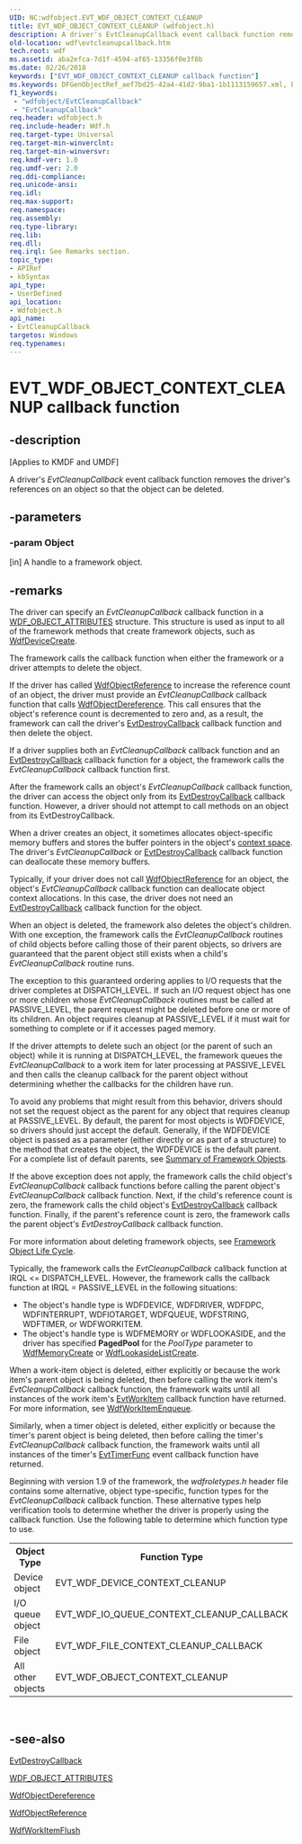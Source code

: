 ```yaml
---
UID: NC:wdfobject.EVT_WDF_OBJECT_CONTEXT_CLEANUP
title: EVT_WDF_OBJECT_CONTEXT_CLEANUP (wdfobject.h)
description: A driver's EvtCleanupCallback event callback function removes the driver's references on an object so that the object can be deleted.
old-location: wdf\evtcleanupcallback.htm
tech.root: wdf
ms.assetid: aba2efca-7d1f-4594-af65-13356f0e3f8b
ms.date: 02/26/2018
keywords: ["EVT_WDF_OBJECT_CONTEXT_CLEANUP callback function"]
ms.keywords: DFGenObjectRef_aef7bd25-42a4-41d2-9ba1-1b1113159657.xml, EVT_WDF_OBJECT_CONTEXT_CLEANUP, EVT_WDF_OBJECT_CONTEXT_CLEANUP callback, EvtCleanupCallback, EvtCleanupCallback callback function, kmdf.evtcleanupcallback, wdf.evtcleanupcallback, wdfobject/EvtCleanupCallback
f1_keywords:
 - "wdfobject/EvtCleanupCallback"
 - "EvtCleanupCallback"
req.header: wdfobject.h
req.include-header: Wdf.h
req.target-type: Universal
req.target-min-winverclnt: 
req.target-min-winversvr: 
req.kmdf-ver: 1.0
req.umdf-ver: 2.0
req.ddi-compliance: 
req.unicode-ansi: 
req.idl: 
req.max-support: 
req.namespace: 
req.assembly: 
req.type-library: 
req.lib: 
req.dll: 
req.irql: See Remarks section.
topic_type:
- APIRef
- kbSyntax
api_type:
- UserDefined
api_location:
- Wdfobject.h
api_name:
- EvtCleanupCallback
targetos: Windows
req.typenames: 
---
```


# EVT_WDF_OBJECT_CONTEXT_CLEANUP callback function


## -description


<p class="CCE_Message">[Applies to KMDF and UMDF]</p>

A driver's <i>EvtCleanupCallback</i> event callback function removes the driver's references on an object so that the object can be deleted.


## -parameters




### -param Object 
[in]
A handle to a framework object.


## -remarks



The driver can specify an <i>EvtCleanupCallback</i> callback function in a <a href="https://docs.microsoft.com/windows-hardware/drivers/ddi/wdfobject/ns-wdfobject-_wdf_object_attributes">WDF_OBJECT_ATTRIBUTES</a> structure. This structure is used as input to all of the framework methods that create framework objects, such as <a href="https://docs.microsoft.com/windows-hardware/drivers/ddi/wdfdevice/nf-wdfdevice-wdfdevicecreate">WdfDeviceCreate</a>. 

The framework calls the callback function when either the framework or a driver attempts to delete the object. 

If the driver has called <a href="https://docs.microsoft.com/windows-hardware/drivers/wdf/wdfobjectreference">WdfObjectReference</a> to increase the reference count of an object, the driver must provide an <i>EvtCleanupCallback</i> callback function that calls <a href="https://docs.microsoft.com/windows-hardware/drivers/wdf/wdfobjectdereference">WdfObjectDereference</a>. This call ensures that the object's reference count is decremented to zero and, as a result, the framework can call the driver's <a href="https://docs.microsoft.com/windows-hardware/drivers/ddi/wdfobject/nc-wdfobject-evt_wdf_object_context_destroy">EvtDestroyCallback</a> callback function and then delete the object.

If a driver supplies both an <i>EvtCleanupCallback</i> callback function and an <a href="https://docs.microsoft.com/windows-hardware/drivers/ddi/wdfobject/nc-wdfobject-evt_wdf_object_context_destroy">EvtDestroyCallback</a> callback function for a object, the framework calls the <i>EvtCleanupCallback</i> callback function first.

After the framework calls an object's <i>EvtCleanupCallback</i> callback function, the driver can access the object only from its <a href="https://docs.microsoft.com/windows-hardware/drivers/ddi/wdfobject/nc-wdfobject-evt_wdf_object_context_destroy">EvtDestroyCallback</a> callback function. However, a driver should not  attempt to call methods on an object from its EvtDestroyCallback.

When a driver creates an object, it sometimes allocates object-specific memory buffers and stores the buffer pointers in the object's <a href="https://docs.microsoft.com/windows-hardware/drivers/wdf/framework-object-context-space">context space</a>. The driver's <i>EvtCleanupCallback</i> or <a href="https://docs.microsoft.com/windows-hardware/drivers/ddi/wdfobject/nc-wdfobject-evt_wdf_object_context_destroy">EvtDestroyCallback</a> callback function can deallocate these memory buffers. 

Typically, if your driver does not call <a href="https://docs.microsoft.com/windows-hardware/drivers/wdf/wdfobjectreference">WdfObjectReference</a> for an object, the object's <i>EvtCleanupCallback</i> callback function can deallocate object context allocations. In this case, the driver does not need an <a href="https://docs.microsoft.com/windows-hardware/drivers/ddi/wdfobject/nc-wdfobject-evt_wdf_object_context_destroy">EvtDestroyCallback</a> callback function for the object.

When an object is deleted, the framework also deletes the object's children. With one exception, the framework calls the <i>EvtCleanupCallback</i> routines of child objects before calling those of their parent objects, so drivers are guaranteed that the parent object still exists when a child's <i>EvtCleanupCallback</i> routine runs.

The exception to this guaranteed ordering applies to I/O requests that the driver completes at DISPATCH_LEVEL. If such an I/O request object has one or more children whose <i>EvtCleanupCallback</i> routines must be called at PASSIVE_LEVEL, the parent request might be deleted before one or more of its children. An object requires cleanup at PASSIVE_LEVEL if it must wait for something to complete or if it accesses paged memory.

If the driver attempts to delete such an object (or the parent of such an object) while it is running at DISPATCH_LEVEL, the framework queues the <i>EvtCleanupCallback</i> to a work item for later processing at PASSIVE_LEVEL and then calls the cleanup callback for the parent object without determining whether the callbacks for the children have run.

To avoid any problems that might result from this behavior, drivers should not set the request object as the parent for any object that requires cleanup at PASSIVE_LEVEL. By default, the parent for most objects is WDFDEVICE, so drivers should just accept the default. Generally, if the WDFDEVICE object is passed as a parameter (either directly or as part of a structure) to the method that creates the object, the WDFDEVICE is the default parent. For a complete list of default parents, see <a href="https://docs.microsoft.com/windows-hardware/drivers/wdf/summary-of-framework-objects">Summary of Framework Objects</a>.



 If the above exception does not apply, the framework calls the child object's <i>EvtCleanupCallback</i> callback functions before calling the parent object's <i>EvtCleanupCallback</i> callback function. Next, if the child's reference count is zero, the framework calls the child object's <a href="https://docs.microsoft.com/windows-hardware/drivers/ddi/wdfobject/nc-wdfobject-evt_wdf_object_context_destroy">EvtDestroyCallback</a> callback function. Finally, if the parent's reference count is zero, the framework calls the parent object's <i>EvtDestroyCallback</i> callback function.

For more information about deleting framework objects, see <a href="https://docs.microsoft.com/windows-hardware/drivers/wdf/framework-object-life-cycle">Framework Object Life Cycle</a>.

Typically, the framework calls the <i>EvtCleanupCallback</i> callback function at IRQL <= DISPATCH_LEVEL. However, the framework calls the callback function at IRQL = PASSIVE_LEVEL in the following situations:

<ul>
<li>
The object's handle type is WDFDEVICE, WDFDRIVER, WDFDPC, WDFINTERRUPT, WDFIOTARGET, WDFQUEUE, WDFSTRING, WDFTIMER, or WDFWORKITEM.

</li>
<li>
The object's handle type is WDFMEMORY or WDFLOOKASIDE, and the driver has specified <b>PagedPool</b> for the <i>PoolType</i> parameter to <a href="https://docs.microsoft.com/windows-hardware/drivers/ddi/wdfmemory/nf-wdfmemory-wdfmemorycreate">WdfMemoryCreate</a> or <a href="https://docs.microsoft.com/windows-hardware/drivers/ddi/wdfmemory/nf-wdfmemory-wdflookasidelistcreate">WdfLookasideListCreate</a>.

</li>
</ul>
When a work-item object is deleted, either explicitly or because the work item's parent object is being deleted, then before calling the work item's <i>EvtCleanupCallback</i> callback function, the framework waits until all instances of the work item's <a href="https://docs.microsoft.com/windows-hardware/drivers/ddi/wdfworkitem/nc-wdfworkitem-evt_wdf_workitem">EvtWorkItem</a> callback function have returned. For more information, see <a href="https://docs.microsoft.com/windows-hardware/drivers/ddi/wdfworkitem/nf-wdfworkitem-wdfworkitemenqueue">WdfWorkItemEnqueue</a>.

Similarly, when a timer object is deleted, either explicitly or because the timer's parent object is being deleted, then before calling the timer's <i>EvtCleanupCallback</i> callback function, the framework waits until all instances of the timer's <a href="https://docs.microsoft.com/windows-hardware/drivers/ddi/wdftimer/nc-wdftimer-evt_wdf_timer">EvtTimerFunc</a> event callback function have returned.

Beginning with version 1.9 of the framework, the <i>wdfroletypes.h</i> header file contains some alternative, object type-specific, function types for the <i>EvtCleanupCallback</i> callback function. These alternative types help verification tools to determine whether the driver is properly using the callback function. Use the following table to determine which function type to use.

<table>
<tr>
<th>Object Type</th>
<th>Function Type</th>
</tr>
<tr>
<td>
Device object

</td>
<td>
EVT_WDF_DEVICE_CONTEXT_CLEANUP

</td>
</tr>
<tr>
<td>
I/O queue object

</td>
<td>
EVT_WDF_IO_QUEUE_CONTEXT_CLEANUP_CALLBACK

</td>
</tr>
<tr>
<td>
File object

</td>
<td>
EVT_WDF_FILE_CONTEXT_CLEANUP_CALLBACK

</td>
</tr>
<tr>
<td>
All other objects

</td>
<td>
EVT_WDF_OBJECT_CONTEXT_CLEANUP

</td>
</tr>
</table>
 





## -see-also




<a href="https://docs.microsoft.com/windows-hardware/drivers/ddi/wdfobject/nc-wdfobject-evt_wdf_object_context_destroy">EvtDestroyCallback</a>



<a href="https://docs.microsoft.com/windows-hardware/drivers/ddi/wdfobject/ns-wdfobject-_wdf_object_attributes">WDF_OBJECT_ATTRIBUTES</a>



<a href="https://docs.microsoft.com/windows-hardware/drivers/wdf/wdfobjectdereference">WdfObjectDereference</a>



<a href="https://docs.microsoft.com/windows-hardware/drivers/wdf/wdfobjectreference">WdfObjectReference</a>



<a href="https://docs.microsoft.com/windows-hardware/drivers/ddi/wdfworkitem/nf-wdfworkitem-wdfworkitemflush">WdfWorkItemFlush</a>
 

 

